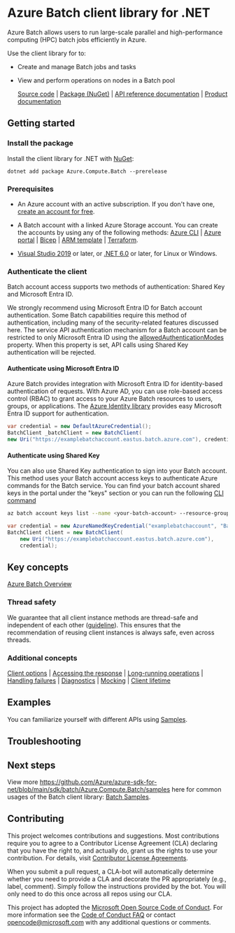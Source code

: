 # Azure Batch client library for .NET

Azure Batch allows users to run large-scale parallel and high-performance computing (HPC) batch jobs efficiently in Azure.  

Use the client library for to:

* Create and manage Batch jobs and tasks
* View and perform operations on nodes in a Batch pool

  [Source code](https://github.com/Azure/azure-sdk-for-net/blob/main/sdk/batch/Azure.Compute.Batch/src) | [Package (NuGet)](https://www.nuget.org/packages) | [API reference documentation](https://learn.microsoft.com/dotnet/api/overview/azure/batch?view=azure-dotnet) | [Product documentation](https://learn.microsoft.com/azure/batch/)

## Getting started

### Install the package

Install the client library for .NET with [NuGet](https://www.nuget.org/ ):

```dotnetcli
dotnet add package Azure.Compute.Batch --prerelease
```

### Prerequisites

- An Azure account with an active subscription. If you don't have one, [create an account for free](https://azure.microsoft.com/free/?WT.mc_id=A261C142F).

- A Batch account with a linked Azure Storage account. You can create the accounts by using any of the following methods: [Azure CLI](https://learn.microsoft.com/azure/batch/quick-create-cli) | [Azure portal](https://learn.microsoft.com/azure/batch/quick-create-portal) | [Bicep](https://learn.microsoft.com/azure/batch/quick-create-bicep) | [ARM template](https://learn.microsoft.com/azure/batch/quick-create-template) | [Terraform](https://learn.microsoft.com/azure/batch/quick-create-terraform).

- [Visual Studio 2019](https://www.visualstudio.com/vs) or later, or [.NET 6.0](https://dotnet.microsoft.com/download/dotnet) or later, for Linux or Windows.
### Authenticate the client

Batch account access supports two methods of authentication: Shared Key and Microsoft Entra ID.

We strongly recommend using Microsoft Entra ID for Batch account authentication. Some Batch capabilities require this method of authentication, including many of the security-related features discussed here. The service API authentication mechanism for a Batch account can be restricted to only Microsoft Entra ID using the [allowedAuthenticationModes](https://learn.microsoft.com/rest/api/batchmanagement/batch-account/create?view=rest-batchmanagement-2024-02-01&tabs=HTTP) property. When this property is set, API calls using Shared Key authentication will be rejected.

#### Authenticate using Microsoft Entra ID

Azure Batch provides integration with Microsoft Entra ID for identity-based authentication of requests. With Azure AD, you can use role-based access control (RBAC) to grant access to your Azure Batch resources to users, groups, or applications. The [Azure Identity library](https://github.com/Azure/azure-sdk-for-net/tree/main/sdk/identity/Azure.Identity/README.md) provides easy Microsoft Entra ID support for authentication.


```C# Snippet:Batch_Sample01_CreateBatchClient
var credential = new DefaultAzureCredential();
BatchClient _batchClient = new BatchClient(
new Uri("https://examplebatchaccount.eastus.batch.azure.com"), credential);
```

#### Authenticate using Shared Key

You can also use Shared Key authentication to sign into your Batch account. This method uses your Batch account access keys to authenticate Azure commands for the Batch service.  You can find your batch account shared keys in the portal under the "keys" section or you can run the following [CLI command](https://learn.microsoft.com/cli/azure/batch/account/keys?view=azure-cli-latest) 

```bash
az batch account keys list --name <your-batch-account> --resource-group <your-resource-group-name>
```

```C# Snippet:Batch_Readme_AzureNameKeyCredential
var credential = new AzureNamedKeyCredential("examplebatchaccount", "BatchAccountKey");
BatchClient client = new BatchClient(
    new Uri("https://examplebatchaccount.eastus.batch.azure.com"),
    credential);
```

## Key concepts

[Azure Batch Overview](https://learn.microsoft.com/azure/batch/batch-technical-overview)

### Thread safety

We guarantee that all client instance methods are thread-safe and independent of each other ([guideline](https://azure.github.io/azure-sdk/dotnet_introduction.html#dotnet-service-methods-thread-safety)). This ensures that the recommendation of reusing client instances is always safe, even across threads.

### Additional concepts
<!-- CLIENT COMMON BAR -->
[Client options](https://github.com/Azure/azure-sdk-for-net/blob/main/sdk/core/Azure.Core/README.md#configuring-service-clients-using-clientoptions) |
[Accessing the response](https://github.com/Azure/azure-sdk-for-net/blob/main/sdk/core/Azure.Core/README.md#accessing-http-response-details-using-responset) |
[Long-running operations](https://github.com/Azure/azure-sdk-for-net/blob/main/sdk/core/Azure.Core/README.md#consuming-long-running-operations-using-operationt) |
[Handling failures](https://github.com/Azure/azure-sdk-for-net/blob/main/sdk/core/Azure.Core/README.md#reporting-errors-requestfailedexception) |
[Diagnostics](https://github.com/Azure/azure-sdk-for-net/blob/main/sdk/core/Azure.Core/samples/Diagnostics.md) |
[Mocking](https://learn.microsoft.com/dotnet/azure/sdk/unit-testing-mocking?tabs=csharp) |
[Client lifetime](https://devblogs.microsoft.com/azure-sdk/lifetime-management-and-thread-safety-guarantees-of-azure-sdk-net-clients/)
<!-- CLIENT COMMON BAR -->

## Examples

You can familiarize yourself with different APIs using [Samples](https://github.com/Azure/azure-sdk-for-net/tree/main/sdk/batch/Azure.Compute.Batch/samples/README.md).
## Troubleshooting
## Next steps

View more https://github.com/Azure/azure-sdk-for-net/blob/main/sdk/batch/Azure.Compute.Batch/samples here for common usages of the Batch client library: [Batch Samples](https://github.com/Azure/azure-sdk-for-net/blob/main/sdk/batch/Azure.Compute.Batch/samples).

## Contributing

This project welcomes contributions and suggestions.
Most contributions require you to agree to a Contributor License Agreement (CLA) declaring that you have the right to, and actually do, grant us the rights to use your contribution.
For details, visit [Contributor License Agreements](https://opensource.microsoft.com/cla/).

When you submit a pull request, a CLA-bot will automatically determine whether you need to provide a CLA and decorate the PR appropriately (e.g., label, comment).
Simply follow the instructions provided by the bot.
You will only need to do this once across all repos using our CLA.

This project has adopted the [Microsoft Open Source Code of Conduct](https://opensource.microsoft.com/codeofconduct/).
For more information see the [Code of Conduct FAQ](https://opensource.microsoft.com/codeofconduct/faq/) or contact [opencode@microsoft.com](mailto:opencode@microsoft.com) with any additional questions or comments.